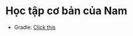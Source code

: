 # Học tập cơ bản của Nam
- Gradle: [Click this](https://github.com/Fubuki-World0510/inLearning/tree/main/SEP1/gradle)
